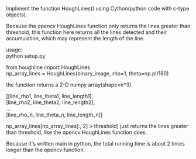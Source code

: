 Impliment the function HoughLines() using Cython(python code with c-type objects).

Because the opencv HoughLines function only returns the lines greater than threshold, this function here returns all the lines 
detected and their accumulation, which may represent the length of the line.

usage:     
python setup.py    
    
from houghline import HoughLines               
np_array_lines = HoughLines(binary_image, rho=1, theta=np.pi/180)                 

the function returns a 2-D numpy array(shape=n*3).   
    
[[line_rho1, line_theta1, line_length1],   
 [line_rho2, line_theta2, line_length2],    
 ...     
 [line_rho_n, line_theta_n, line_length_n]]     
 
np_array_lines[np_array_lines[:, 2] > threshold] just returns the lines greater than threshold, like the opencv HoughLines
function does.

Because it's written main in python, the total running time is about 2 times longer than the opencv function.
